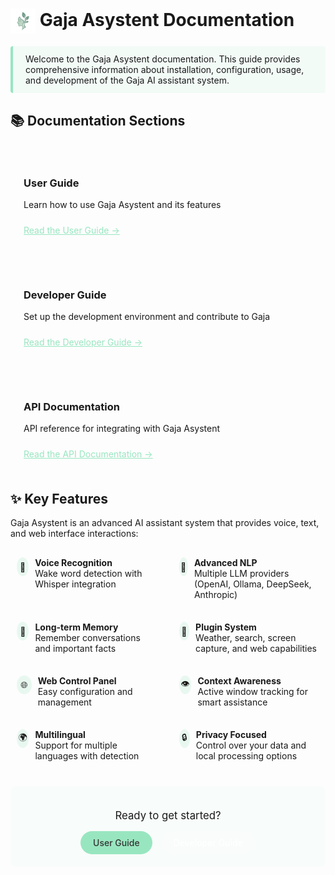 # <img src="../web_ui/static/img/gaja.svg" width="40" style="vertical-align: middle;"> Gaja Asystent Documentation

<div style="border-left: 4px solid #98E6C0; padding: 12px 20px; background-color: rgba(152, 230, 192, 0.1); margin: 20px 0; border-radius: 4px;">
Welcome to the Gaja Asystent documentation. This guide provides comprehensive information about installation, configuration, usage, and development of the Gaja AI assistant system.
</div>

## 📚 Documentation Sections

<div class="grid-container" style="display: grid; grid-template-columns: repeat(auto-fit, minmax(300px, 1fr)); gap: 20px; margin: 25px 0;">

<div class="grid-item" style="padding: 20px; border-radius: 8px; background-color: rgba(255, 255, 255, 0.05); border: 1px solid rgba(255, 255, 255, 0.1); transition: transform 0.3s ease;">
  <h3><i class="fas fa-book" style="color: #98E6C0;"></i> User Guide</h3>
  <p>Learn how to use Gaja Asystent and its features</p>
  <a href="./user-guide/README.md" style="display: inline-block; margin-top: 10px; color: #98E6C0;">Read the User Guide →</a>
</div>

<div class="grid-item" style="padding: 20px; border-radius: 8px; background-color: rgba(255, 255, 255, 0.05); border: 1px solid rgba(255, 255, 255, 0.1); transition: transform 0.3s ease;">
  <h3><i class="fas fa-code" style="color: #98E6C0;"></i> Developer Guide</h3>
  <p>Set up the development environment and contribute to Gaja</p>
  <a href="./developer/README.md" style="display: inline-block; margin-top: 10px; color: #98E6C0;">Read the Developer Guide →</a>
</div>

<div class="grid-item" style="padding: 20px; border-radius: 8px; background-color: rgba(255, 255, 255, 0.05); border: 1px solid rgba(255, 255, 255, 0.1); transition: transform 0.3s ease;">
  <h3><i class="fas fa-plug" style="color: #98E6C0;"></i> API Documentation</h3>
  <p>API reference for integrating with Gaja Asystent</p>
  <a href="./api/README.md" style="display: inline-block; margin-top: 10px; color: #98E6C0;">Read the API Documentation →</a>
</div>

</div>

## ✨ Key Features

Gaja Asystent is an advanced AI assistant system that provides voice, text, and web interface interactions:

<div class="features" style="display: grid; grid-template-columns: repeat(auto-fit, minmax(200px, 1fr)); gap: 15px; margin: 20px 0;">

<div class="feature-item" style="display: flex; align-items: flex-start; gap: 10px; padding: 10px;">
  <span style="background-color: rgba(152, 230, 192, 0.2); border-radius: 50%; width: 30px; height: 30px; display: flex; align-items: center; justify-content: center;">🎤</span>
  <div>
    <strong>Voice Recognition</strong><br>
    Wake word detection with Whisper integration
  </div>
</div>

<div class="feature-item" style="display: flex; align-items: flex-start; gap: 10px; padding: 10px;">
  <span style="background-color: rgba(152, 230, 192, 0.2); border-radius: 50%; width: 30px; height: 30px; display: flex; align-items: center; justify-content: center;">🧠</span>
  <div>
    <strong>Advanced NLP</strong><br>
    Multiple LLM providers (OpenAI, Ollama, DeepSeek, Anthropic)
  </div>
</div>

<div class="feature-item" style="display: flex; align-items: flex-start; gap: 10px; padding: 10px;">
  <span style="background-color: rgba(152, 230, 192, 0.2); border-radius: 50%; width: 30px; height: 30px; display: flex; align-items: center; justify-content: center;">💾</span>
  <div>
    <strong>Long-term Memory</strong><br>
    Remember conversations and important facts
  </div>
</div>

<div class="feature-item" style="display: flex; align-items: flex-start; gap: 10px; padding: 10px;">
  <span style="background-color: rgba(152, 230, 192, 0.2); border-radius: 50%; width: 30px; height: 30px; display: flex; align-items: center; justify-content: center;">🔌</span>
  <div>
    <strong>Plugin System</strong><br>
    Weather, search, screen capture, and web capabilities
  </div>
</div>

<div class="feature-item" style="display: flex; align-items: flex-start; gap: 10px; padding: 10px;">
  <span style="background-color: rgba(152, 230, 192, 0.2); border-radius: 50%; width: 30px; height: 30px; display: flex; align-items: center; justify-content: center;">🌐</span>
  <div>
    <strong>Web Control Panel</strong><br>
    Easy configuration and management
  </div>
</div>

<div class="feature-item" style="display: flex; align-items: flex-start; gap: 10px; padding: 10px;">
  <span style="background-color: rgba(152, 230, 192, 0.2); border-radius: 50%; width: 30px; height: 30px; display: flex; align-items: center; justify-content: center;">👁️</span>
  <div>
    <strong>Context Awareness</strong><br>
    Active window tracking for smart assistance
  </div>
</div>

<div class="feature-item" style="display: flex; align-items: flex-start; gap: 10px; padding: 10px;">
  <span style="background-color: rgba(152, 230, 192, 0.2); border-radius: 50%; width: 30px; height: 30px; display: flex; align-items: center; justify-content: center;">🌍</span>
  <div>
    <strong>Multilingual</strong><br>
    Support for multiple languages with detection
  </div>
</div>

<div class="feature-item" style="display: flex; align-items: flex-start; gap: 10px; padding: 10px;">
  <span style="background-color: rgba(152, 230, 192, 0.2); border-radius: 50%; width: 30px; height: 30px; display: flex; align-items: center; justify-content: center;">🔒</span>
  <div>
    <strong>Privacy Focused</strong><br>
    Control over your data and local processing options
  </div>
</div>

</div>

<div style="text-align: center; margin: 30px 0; padding: 20px; background-color: rgba(152, 230, 192, 0.05); border-radius: 8px;">
  <p style="margin-bottom: 15px; font-size: 1.2em;">Ready to get started?</p>
  <a href="./user-guide/README.md" style="display: inline-block; background-color: #98E6C0; color: #333; padding: 10px 20px; text-decoration: none; border-radius: 50px; margin-right: 10px; font-weight: 500;">User Guide</a>
  <a href="./developer/README.md" style="display: inline-block; background-color: rgba(255, 255, 255, 0.1); color: #fff; padding: 10px 20px; text-decoration: none; border-radius: 50px; font-weight: 500;">Developer Guide</a>
</div>
